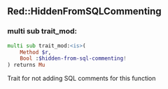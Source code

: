 Red::HiddenFromSQLCommenting
----------------------------

### multi sub trait_mod:<is>

```raku
multi sub trait_mod:<is>(
    Method $r,
    Bool :$hidden-from-sql-commenting!
) returns Mu
```

Trait for not adding SQL comments for this function

